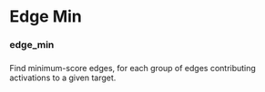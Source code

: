 # Edge Min
### edge_min
###

Find minimum-score edges, for each group of edges contributing activations to a given target.